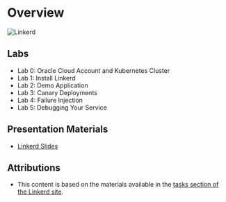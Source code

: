 # Overview

![Linkerd](https://user-images.githubusercontent.com/9226/33582867-3e646e02-d90c-11e7-85a2-2e238737e859.png)

## Labs

* Lab 0: Oracle Cloud Account and Kubernetes Cluster
* Lab 1: Install Linkerd
* Lab 2: Demo Application
* Lab 3: Canary Deployments
* Lab 4: Failure Injection
* Lab 5: Debugging Your Service

## Presentation Materials

* [Linkerd Slides](https://noti.st/mickeyboxell/6Nqtzb/linkerd#s7AELey)

## Attributions

* This content is based on the materials available in the [tasks section of the Linkerd site](https://linkerd.io/2/tasks/). 
